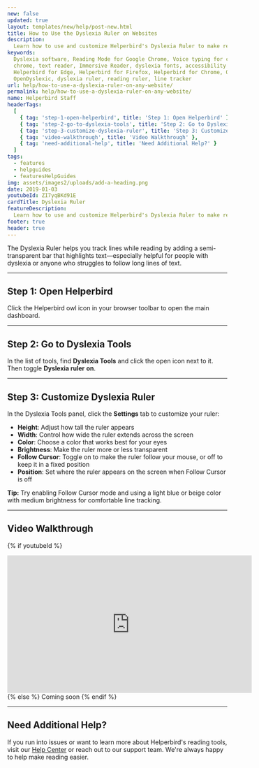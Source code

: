 ```yaml
---
new: false
updated: true
layout: templates/new/help/post-new.html
title: How to Use the Dyslexia Ruler on Websites
description:
  Learn how to use and customize Helperbird's Dyslexia Ruler to make reading easier by highlighting lines as you read.
keywords:
  Dyslexia software, Reading Mode for Google Chrome, Voice typing for chrome, Text to speech for
  chrome, text reader, Immersive Reader, dyslexia fonts, accessibility software, dyslexia software,
  Helperbird for Edge, Helperbird for Firefox, Helperbird for Chrome, Opendyslexic for Chrome,
  OpenDyslexic, dyslexia ruler, reading ruler, line tracker
url: help/how-to-use-a-dyslexia-ruler-on-any-website/
permalink: help/how-to-use-a-dyslexia-ruler-on-any-website/
name: Helperbird Staff
headerTags:
  [
    { tag: 'step-1-open-helperbird', title: 'Step 1: Open Helperbird' },
    { tag: 'step-2-go-to-dyslexia-tools', title: 'Step 2: Go to Dyslexia Tools' },
    { tag: 'step-3-customize-dyslexia-ruler', title: 'Step 3: Customize Dyslexia Ruler' },
    { tag: 'video-walkthrough', title: 'Video Walkthrough' },
    { tag: 'need-additional-help', title: 'Need Additional Help?' }
  ]
tags:
  - features
  - helpguides
  - featuresHelpGuides
img: assets/images2/uploads/add-a-heading.png
date: 2019-01-03
youtubeId: ZI7yqBKd91E
cardTitle: Dyslexia Ruler
featureDescription:
  Learn how to use and customize Helperbird's Dyslexia Ruler to make reading easier by highlighting lines as you read.
footer: true
header: true
---
```


The Dyslexia Ruler helps you track lines while reading by adding a semi-transparent bar that highlights text—especially helpful for people with dyslexia or anyone who struggles to follow long lines of text.

---

## Step 1: Open Helperbird

Click the Helperbird owl icon in your browser toolbar to open the main dashboard.


---

## Step 2: Go to Dyslexia Tools

In the list of tools, find **Dyslexia Tools** and click the open icon next to it. Then toggle **Dyslexia ruler** **on**.

---

## Step 3: Customize Dyslexia Ruler

In the Dyslexia Tools panel, click the **Settings** tab to customize your ruler:
- **Height**: Adjust how tall the ruler appears
- **Width**: Control how wide the ruler extends across the screen
- **Color**: Choose a color that works best for your eyes
- **Brightness**: Make the ruler more or less transparent
- **Follow Cursor**: Toggle on to make the ruler follow your mouse, or off to keep it in a fixed position
- **Position**: Set where the ruler appears on the screen when Follow Cursor is off


**Tip:** Try enabling Follow Cursor mode and using a light blue or beige color with medium brightness for comfortable line tracking.

---

## Video Walkthrough

{% if youtubeId %}
<iframe width="560" height="315" class="aspect-square rounded-2xl mb-8 mt-8" src="https://www.youtube-nocookie.com/embed/{{ youtubeId }}?si=6BtkhydcpJ8UFQ_l" title="YouTube video player" frameborder="0" allow="accelerometer; autoplay; clipboard-write; encrypted-media; gyroscope; picture-in-picture; web-share" allowfullscreen></iframe>
{% else %}
Coming soon
{% endif %}

---

## Need Additional Help?

If you run into issues or want to learn more about Helperbird's reading tools, visit our [Help Center](https://www.helperbird.com/help) or reach out to our support team. We're always happy to help make reading easier.